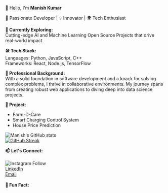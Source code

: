 👋 Hello, I'm <b>Manish Kumar</b>

🚀 Passionate Developer | 💡 Innovator | 🌍 Tech Enthusiast

<b>🔭 Currently Exploring:</b><br>
Cutting-edge AI and Machine Learning
Open Source Projects that drive real-world impact

<b>🛠️ Tech Stack:</b><br>
Languages: Python, JavaScript, C++<br>
Frameworks: React, Node.js, TensorFlow<br>

<b>💼 Professional Background:</b><br>
With a solid foundation in software development and a knack for solving complex problems, I thrive in collaborative environments. My journey spans from creating robust web applications to diving deep into data science projects.

<b>🌟 Project:</b><br>
<ul>
  <li>Farm-D-Care</li>
  <li>Smart Charging Control System</li>
  <li>House Price Prediction</li>
</ul>

![Manish's GitHub stats](https://github-readme-stats.vercel.app/api?username=manishkumar632&show_icons=true&theme=radical)<br>
[![GitHub Streak](https://github-readme-streak-stats.herokuapp.com/?user=yourusername&theme=dark)](https://git.io/streak-stats)<br>



<b>📫 Let's Connect:</b><br><br>
![Instagram Follow](https://img.shields.io/badge/Follow%20me%20on-Instagram-E4405F?style=social&logo=instagram&link=https://instagram.com/manishx404/)<br>
[LinkedIn](https://www.linkedin.com/in/manishkumar632/)<br>
[Email](manishmu632@gmail.com)
<br><br>
<b>💬 Fun Fact:</b><br>

